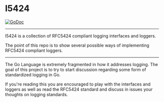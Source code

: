 # l5424

[![GoDoc][docs_badge]][docs]

---

l5424 is a collection of RFC5424 compliant logging interfaces and loggers.

The point of this repo is to show several possible ways of implementing RFC5424 compliant loggers.

---

The Go Language is extremely fragmented in how it addresses logging. The goal of this project is to
try to start discussion regarding some form of standardized logging in Go.

If you're reading this you are encouraged to play with the interfaces and loggers as well as read
the RFC5424 standard and discuss in issues your thoughts on logging standards.

[docs]: https://godoc.org/github.com/JustAnotherOrganization/l5424
[docs_badge]: https://godoc.org/github.com/JustAnotherOrganization/l5424?status.svg
